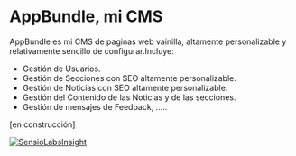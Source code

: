 # AppBundle, mi CMS

AppBundle es mi CMS de paginas web vainilla, altamente personalizable y relativamente sencillo de configurar.Incluye:
* Gestión de Usuarios.
* Gestión de Secciones con SEO altamente personalizable.
* Gestión de Noticias con SEO altamente personalizable.
* Gestión del Contenido de las Noticias y de las secciones.
* Gestión de mensajes de Feedback,
.....

[en construcción]

[![SensioLabsInsight](https://insight.sensiolabs.com/projects/4ca2bfed-fa74-470f-a7a5-47124b706592/big.png)](https://insight.sensiolabs.com/projects/4ca2bfed-fa74-470f-a7a5-47124b706592)
